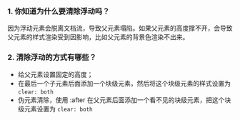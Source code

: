### 1. 你知道为什么要清除浮动吗？

因为浮动元素会脱离文档流，导致父元素塌陷。如果父元素的高度撑不开，会导致父元素的样式渲染受到因影响，比如父元素的背景色渲染不出来。

### 2. 清除浮动的方式有哪些？

- 给父元素设置固定的高度；
- 在最后一个子元素后面添加一个块级元素，然后将这个块级元素的样式设置为 `clear: both`
- 伪元素清除，使用 :after 在父元素后面添加一个看不见的块级元素，把这个块级元素设置为 `clear: both`


